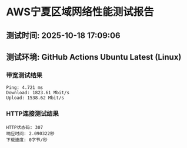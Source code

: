 # AWS宁夏区域网络性能测试报告
## 测试时间: 2025-10-18 17:09:06
## 测试环境: GitHub Actions Ubuntu Latest (Linux)

### 带宽测试结果
```
Ping: 4.721 ms
Download: 1823.61 Mbit/s
Upload: 1538.62 Mbit/s
```

### HTTP连接测试结果
```
HTTP状态码: 307
响应时间: 2.090322秒
下载速度: 0字节/秒
```

